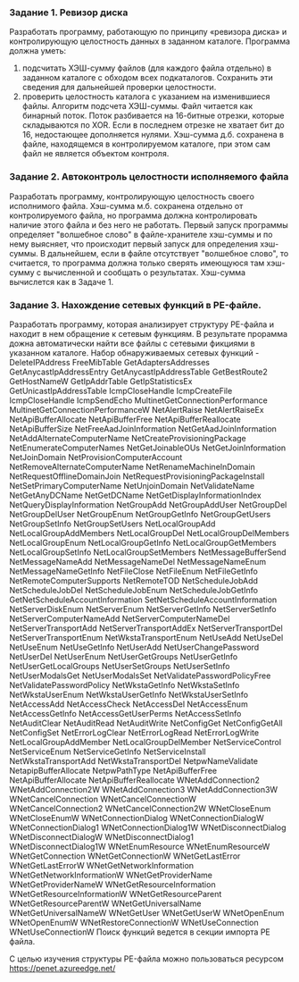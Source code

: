 ﻿### Задание 1. Ревизор диска
Разработать программу, работающую по принципу «ревизора диска» и контролирующую целостность данных в заданном каталоге.
Программа должна уметь:
1. подсчитать ХЭШ-сумму файлов (для каждого файла отдельно) в заданном каталоге с обходом всех подкаталогов. Сохранить эти сведения для дальнейшей проверки целостности.
2. проверить целостность каталога с указанием на изменившиеся файлы.
Алгоритм подсчета ХЭШ-суммы. Файл читается как бинарный поток. Поток разбивается на 16-битные отрезки, которые складываются по XOR. Если в последнем отрезке не хватает бит до 16, недостающее дополняется нулями.
Хэш-сумма д.б. сохранена в файле, находящемся в контролируемом каталоге, при этом сам файл не является объектом контроля.

### Задание 2. Автоконтроль целостности исполняемого файла
Разработать программу, контролирующую целостность своего исполнимого файла.
Хэш-сумма м.б. сохранена отдельно от контролируемого файла, но программа должна контролировать наличие этого файла и без него не работать. 
Первый запуск программы определяет "волшебное слово" в файле-хранителе хэш-суммы и по нему выясняет, что происходит первый запуск для 
определения хэш-суммы. В дальнейшем, если в файле отсутствует "волшебное слово", то считается, то программа должна только сверять имеющуюся 
там хэш-сумму с вычисленной и сообщать о результатах.
Хэш-сумма вычислется как в Задаче 1.

### Задание 3. Нахождение сетевых функций в PE-файле.
Разработать программу, которая анализирует структуру PE-файла и находит в нем обращение к сетевым функциям. В результате прорамма дожна автоматически найти все файлы с сетевыми фикциями в указанном каталоге.
Набор обнаруживаемых сетевых функций - 
DeleteIPAddress
FreeMibTable
GetAdaptersAddresses
GetAnycastIpAddressEntry
GetAnycastIpAddressTable
GetBestRoute2
GetHostNameW
GetIpAddrTable
GetIpStatisticsEx
GetUnicastIpAddressTable
IcmpCloseHandle
IcmpCreateFile
IcmpCloseHandle
IcmpSendEcho
MultinetGetConnectionPerformance
MultinetGetConnectionPerformanceW
NetAlertRaise
NetAlertRaiseEx
NetApiBufferAllocate
NetApiBufferFree
NetApiBufferReallocate
NetApiBufferSize
NetFreeAadJoinInformation
NetGetAadJoinInformation
NetAddAlternateComputerName
NetCreateProvisioningPackage
NetEnumerateComputerNames
NetGetJoinableOUs
NetGetJoinInformation
NetJoinDomain
NetProvisionComputerAccount
NetRemoveAlternateComputerName
NetRenameMachineInDomain
NetRequestOfflineDomainJoin
NetRequestProvisioningPackageInstall
NetSetPrimaryComputerName
NetUnjoinDomain
NetValidateName
NetGetAnyDCName
NetGetDCName
NetGetDisplayInformationIndex
NetQueryDisplayInformation
NetGroupAdd
NetGroupAddUser
NetGroupDel
NetGroupDelUser
NetGroupEnum
NetGroupGetInfo
NetGroupGetUsers
NetGroupSetInfo
NetGroupSetUsers
NetLocalGroupAdd
NetLocalGroupAddMembers
NetLocalGroupDel
NetLocalGroupDelMembers
NetLocalGroupEnum
NetLocalGroupGetInfo
NetLocalGroupGetMembers
NetLocalGroupSetInfo
NetLocalGroupSetMembers
NetMessageBufferSend
NetMessageNameAdd
NetMessageNameDel
NetMessageNameEnum
NetMessageNameGetInfo
NetFileClose
NetFileEnum
NetFileGetInfo
NetRemoteComputerSupports
NetRemoteTOD
NetScheduleJobAdd
NetScheduleJobDel
NetScheduleJobEnum
NetScheduleJobGetInfo
GetNetScheduleAccountInformation
SetNetScheduleAccountInformation
NetServerDiskEnum
NetServerEnum
NetServerGetInfo
NetServerSetInfo
NetServerComputerNameAdd
NetServerComputerNameDel
NetServerTransportAdd
NetServerTransportAddEx
NetServerTransportDel
NetServerTransportEnum
NetWkstaTransportEnum
NetUseAdd
NetUseDel
NetUseEnum
NetUseGetInfo
NetUserAdd
NetUserChangePassword
NetUserDel
NetUserEnum
NetUserGetGroups
NetUserGetInfo
NetUserGetLocalGroups
NetUserSetGroups
NetUserSetInfo
NetUserModalsGet
NetUserModalsSet
NetValidatePasswordPolicyFree
NetValidatePasswordPolicy
NetWkstaGetInfo
NetWkstaSetInfo
NetWkstaUserEnum
NetWkstaUserGetInfo
NetWkstaUserSetInfo
NetAccessAdd
NetAccessCheck
NetAccessDel
NetAccessEnum
NetAccessGetInfo
NetAccessGetUserPerms
NetAccessSetInfo
NetAuditClear
NetAuditRead
NetAuditWrite
NetConfigGet
NetConfigGetAll
NetConfigSet
NetErrorLogClear
NetErrorLogRead
NetErrorLogWrite
NetLocalGroupAddMember
NetLocalGroupDelMember
NetServiceControl
NetServiceEnum
NetServiceGetInfo
NetServiceInstall
NetWkstaTransportAdd
NetWkstaTransportDel
NetpwNameValidate
NetapipBufferAllocate
NetpwPathType
NetApiBufferFree
NetApiBufferAllocate
NetApiBufferReallocate
WNetAddConnection2
WNetAddConnection2W
WNetAddConnection3
WNetAddConnection3W
WNetCancelConnection
WNetCancelConnectionW
WNetCancelConnection2
WNetCancelConnection2W
WNetCloseEnum
WNetCloseEnumW
WNetConnectionDialog
WNetConnectionDialogW
WNetConnectionDialog1
WNetConnectionDialog1W
WNetDisconnectDialog
WNetDisconnectDialogW
WNetDisconnectDialog1
WNetDisconnectDialog1W
WNetEnumResource
WNetEnumResourceW
WNetGetConnection
WNetGetConnectionW
WNetGetLastError
WNetGetLastErrorW
WNetGetNetworkInformation
WNetGetNetworkInformationW
WNetGetProviderName
WNetGetProviderNameW
WNetGetResourceInformation
WNetGetResourceInformationW
WNetGetResourceParent
WNetGetResourceParentW
WNetGetUniversalName
WNetGetUniversalNameW
WNetGetUser
WNetGetUserW
WNetOpenEnum
WNetOpenEnumW
WNetRestoreConnectionW
WNetUseConnection
WNetUseConnectionW
Поиск функций ведется в секции импорта PE файла.

С целью изучения структуры PE-файла можно пользоваться ресурсом
https://penet.azureedge.net/